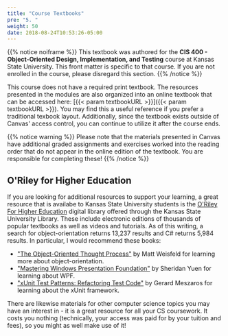 ```yaml
---
title: "Course Textbooks"
pre: "5. "
weight: 50
date: 2018-08-24T10:53:26-05:00
---
```


{{% notice noiframe %}}
This textbook was authored for the **CIS 400 - Object-Oriented Design, Implementation, and Testing** course at Kansas State University.  This front matter is specific to that course.  If you are not enrolled in the course, please disregard this section.
{{% /notice %}}

This course does not have a required print textbook.  The resources presented in the modules are also organized into an online textbook that can be accessed here: [{{< param textbookURL >}}]({{< param textbookURL >}}).  You may find this a useful reference if you prefer a traditional texbook layout.  Additionally, since the textbook exists outside of Canvas' access control, you can continue to utilize it after the course ends.

{{% notice warning %}}
Please note that the materials presented in Canvas have additional graded assignments and exercises worked into the reading order that do not appear in the online edition of the textbook.  You are responsible for completing these!
{{% /notice %}}

## O'Riley for Higher Education

If you are looking for additional resources to support your learning, a great resource that is availabe to Kansas State University students is the [O'Riley For Higher Education](https://go.oreilly.com/kansas-state-university) digital library offered through the Kansas State University Library.  These include electronic editions of thousands of popular textbooks as well as videos and tutorials.  As of this writing, a search for object-orientation returns 13,237 results and C# returns 5,984 results.  In particular, I would recommend these books:

* ["The Object-Oriented Thought Process"](https://learning.oreilly.com/library/view/the-object-oriented-thought/9780135182130/) by Matt Weisfeld for learning more about object-orientation.
* ["Mastering Windows Presentation Foundation"](https://learning.oreilly.com/library/view/mastering-windows-presentation/9781838643416/) by Sheridan Yuen for learning about WPF.
* ["xUnit Test Patterns: Refactoring Test Code"](https://learning.oreilly.com/library/view/xunit-test-patterns/9780131495050/) by Gerard Meszaros for learning about the xUnit framework.

There are likewise materials for other computer science topics you may have an interest in - it is a great resource for all your CS coursework.  It costs you nothing (technically, your access was paid for by your tuition and fees), so you might as well make use of it!


